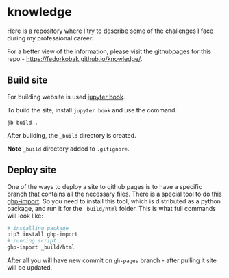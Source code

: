 # knowledge
Here is a repository where I try to describe some of the challenges I face during my professional career.

For a better view of the information, please visit the githubpages for this repo - https://fedorkobak.github.io/knowledge/.


## Build site

For building website is used [jupyter book](https://jupyterbook.org/en/stable/).

To build the site, install `jupyter book` and use the command:

```
jb build .
```

After building, the `_build` directory is created.

**Note** `_build` directory added to `.gitignore`.

## Deploy site

One of the ways to deploy a site to github pages is to have a specific branch that contains all the necessary files. There is a special tool to do this [ghp-import](https://github.com/c-w/ghp-import). So you need to install this tool, which is distributed as a python package, and run it for the `_build/html` folder. This is what full commands will look like:

```bash
# installing package
pip3 install ghp-import
# running script
ghp-import _build/html
```

After all you will have new commit on `gh-pages` branch - after pulling it site will be updated.